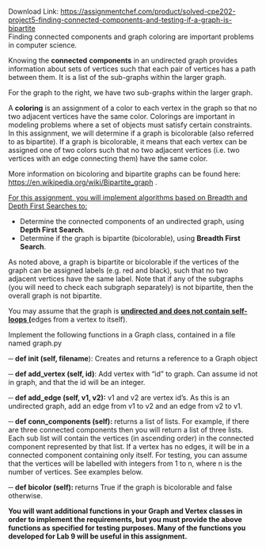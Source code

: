Download Link: https://assignmentchef.com/product/solved-cpe202-project5-finding-connected-components-and-testing-if-a-graph-is-bipartite
<br>
Finding connected components and graph coloring are important problems in computer science.

Knowing the <strong>connected</strong> <strong>components</strong> in an undirected graph provides information about sets of vertices such that each pair of vertices has a path between them. It is a list of the sub-graphs within the larger graph.

For the graph to the right, we have two sub-graphs within the larger graph.

A <strong>coloring</strong> is an assignment of a color to each vertex in the graph so that no two adjacent vertices have the same color.  Colorings are important in modeling problems where a set of objects must satisfy certain constraints. In this assignment, we will determine if a graph is bicolorable (also referred to as bipartite). If a graph is bicolorable, it means that each vertex can be assigned one of two colors such that no two adjacent vertices (i.e. two vertices with an edge connecting them) have the same color.

More information on bicoloring and bipartite graphs can be found here: <a href="https://en.wikipedia.org/wiki/Bipartite_graph">https://en.wikipedia.org/wiki/Bipartite_graph</a> .

<u>For this assignment, you will implement algorithms based on Breadth and Depth First Searches to:</u>

<ul>

 <li>Determine the connected components of an undirected graph, using <strong>Depth First Search</strong>.</li>

 <li>Determine if the graph is bipartite (bicolorable), using <strong>Breadth First Search</strong>.</li>

</ul>

As noted above, a graph is bipartite or bicolorable if the vertices of the graph can be assigned labels (e.g. red and black), such that no two adjacent vertices have the same label. Note that if any of the subgraphs (you will need to check each subgraph separately) is not bipartite, then the overall graph is not bipartite.

You may assume that the graph is <strong><u>undirected and does not contain self-loops (</u></strong>edges from a vertex to itself).

Implement the following functions in a Graph class, contained in a file named graph.py

─ <strong>def  __init__ (self, filename</strong>): Creates and returns a reference to a Graph object

─ <strong>def add_vertex (self, id)</strong>: Add vertex with “id” to graph. Can assume id not in graph, and that the id will be an integer.

─ <strong>def add_edge (self, v1, v2):</strong> v1 and v2 are vertex id’s. As this is an undirected graph, add an edge from v1 to v2 and an edge from v2 to v1.

─ <strong>def conn_components (self): </strong>returns a list of lists.  For example, if there are three connected components then you will return a list of three lists.  Each sub list will contain the vertices (in ascending order) in the connected component represented by that list.  If a vertex has no edges, it will be in a connected component containing only itself. For testing, you can assume that the vertices will be labelled with integers from 1 to n, where n is the number of vertices. See examples below.

─ <strong>def bicolor (self): </strong>returns True if the graph is bicolorable and false otherwise.

<strong>You will want additional functions in your Graph and Vertex classes in order to implement the requirements, but you must provide the above functions as specified for testing purposes. Many of the functions you developed for Lab 9 will be useful in this assignment.  </strong>


